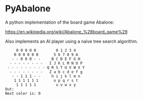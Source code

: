 # PyAbalone
A python implementation of the board game Abalone:

https://en.wikipedia.org/wiki/Abalone_%28board_game%29

Also implements an AI player using a naive tree search algorithm.

```
     0 0 0 0 0         0 1 2 3 4
    0 0 0 0 0 0       5 6 7 8 9 A
   - - 0 0 0 - -     B C D E F G H
  - - - - - - - -   I J K L M N O P
 - - - - - - - - - Q R S T U V W X Y
  - - - - - - - -   Z a b c d e f g
   - - 1 1 1 - -     h i j k l m n
    1 1 1 1 1 1       o p q r s t
     1 1 1 1 1         u v w x y
Out:              
Next color is: 0  
```
